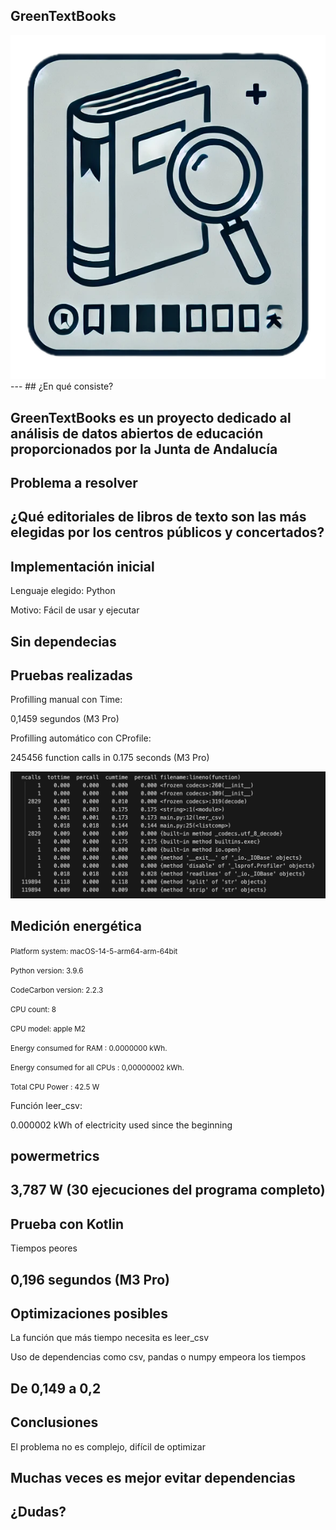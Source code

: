 ## GreenTextBooks

<img class="r-stretch" style="text-align: center" src="assets/logo.png">
---
## ¿En qué consiste?

GreenTextBooks es un proyecto dedicado al análisis de datos abiertos de educación proporcionados por la Junta de Andalucía
---
## Problema a resolver

¿Qué editoriales de libros de texto son las más elegidas por los centros públicos y concertados? <!-- .element: class="fragment" -->
---
## Implementación inicial

Lenguaje elegido: Python <!-- .element: class="fragment" -->

Motivo: Fácil de usar y ejecutar <!-- .element: class="fragment" -->

Sin dependecias <!-- .element: class="fragment" -->
---
## Pruebas realizadas

Profilling manual con Time:  <!-- .element: class="fragment" -->

0,1459 segundos (M3 Pro)  <!-- .element: class="fragment" -->

Profilling automático con CProfile:  <!-- .element: class="fragment" -->

245456 function calls in 0.175 seconds (M3 Pro)  <!-- .element: class="fragment" -->


<img class="r-stretch" style="text-align: center" src="assets/python-cprofile.png">


## Medición energética

<small>Platform system: macOS-14-5-arm64-arm-64bit </small>

<small>Python version: 3.9.6</small>

<small>CodeCarbon version: 2.2.3</small>

<small>CPU count: 8</small>

<small>CPU model: apple M2</small>

<small>Energy consumed for RAM : 0.0000000 kWh. </small>

<small>Energy consumed for all CPUs : 0,00000002 kWh. </small>

<small>Total CPU Power : 42.5 W</small>


Función leer_csv:

0.000002 kWh of electricity used since the beginning


## powermetrics

3,787 W (30 ejecuciones del programa completo)
---
## Prueba con Kotlin

Tiempos peores  <!-- .element: class="fragment" -->

0,196 segundos (M3 Pro)  <!-- .element: class="fragment" -->
---
## Optimizaciones posibles

La función que más tiempo necesita es leer_csv  <!-- .element: class="fragment" -->

Uso de dependencias como csv, pandas o numpy empeora los tiempos  <!-- .element: class="fragment" -->

De 0,149 a 0,2  <!-- .element: class="fragment" -->
---
## Conclusiones

El problema no es complejo, difícil de optimizar <!-- .element: class="fragment" -->

Muchas veces es mejor evitar dependencias <!-- .element: class="fragment" -->
---
## ¿Dudas?